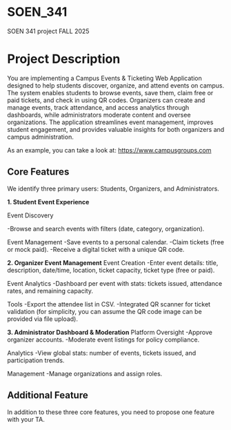 # SOEN_341
SOEN 341 project FALL 2025


# Project Description
You are implementing a Campus Events & Ticketing Web Application designed to help students discover, organize, and attend events on campus. The system enables students to browse events, save them, claim free or paid tickets, and check in using QR codes. Organizers can create and manage events, track attendance, and access analytics through dashboards, while administrators moderate content and oversee organizations. The application streamlines event management, improves student engagement, and provides valuable insights for both organizers and campus administration.

As an example, you can take a look at: https://www.campusgroups.com

## **Core Features** 
We identify three primary users: Students, Organizers, and Administrators.

**1. Student Event Experience**

Event Discovery

 -Browse and search events with filters (date, category, organization).

Event Management 
 -Save events to a personal calendar.
 -Claim tickets (free or mock paid).
 -Receive a digital ticket with a unique QR code.

**2. Organizer Event Management**
Event Creation
 -Enter event details: title, description, date/time, location, ticket capacity, ticket type (free or paid).

Event Analytics
 -Dashboard per event with stats: tickets issued, attendance rates, and remaining capacity.

Tools
 -Export the attendee list in CSV.
 -Integrated QR scanner for ticket validation (for simplicity, you can assume the QR code image can be provided via file upload).

**3. Administrator Dashboard & Moderation**
Platform Oversight
 -Approve organizer accounts.
 -Moderate event listings for policy compliance.

Analytics
 -View global stats: number of events, tickets issued, and participation trends.

Management
 -Manage organizations and assign roles.

## Additional Feature
In addition to these three core features, you need to propose one feature with your TA. 
